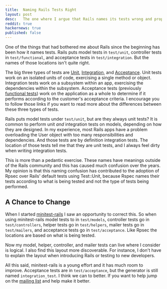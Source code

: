 ```yaml
---
title:  Naming Rails Tests Right
layout: post
desc:   The one where I argue that Rails names its tests wrong and propose minitest-rails as a possible solution.
reddit: true
hackernews: true
published: false
---
```

One of the things that had bothered me about Rails since the beginning has been how it names tests. Rails puts model tests in `test/unit`, controller tests in `test/functional`, and acceptance tests in `test/integration`. But the names of those locations isn't quite right.

The big three types of tests are [Unit](http://c2.com/cgi/wiki?UnitTest), [Integration](http://c2.com/cgi/wiki?IntegrationTest), and [Acceptance](http://c2.com/cgi/wiki?AcceptanceTest). Unit tests work on an isolated units of code, exercising a single method or object. Integration tests work on a subsystem within an app, exercising the dependencies within the subsystem. Acceptance tests (previously [functional tests](http://c2.com/cgi/wiki?FunctionalTest)) work on the application as a whole to determine if it performs according to the customer's acceptance criteria. I encourage you to follow those links if you want to read more about the differences between these three types of tests. 

Rails puts model tests under `test/unit`, but are they always unit tests? It is common to perform unit *and* integration tests on models, depending on how they are designed. In my experience, most Rails apps have a problem overloading the User object with too many responsibilities and dependencies. And those tests are by definition integration tests. The location of those tests tell me that they are unit tests, and I always feel dirty when writing integration tests.

This is more than a pedantic exercise. These names have meanings outside of the Rails community and this has caused much confusion over the years. My opinion is that this naming confusion has contributed to the adoption of Rpsec over Rails' default tests using Test::Unit, because Rspec names their tests according to what is being tested and not the type of tests being performed.

A Chance to Change
------------------

When I started [minitest-rails](https://github.com/blowmage/minitest-rails) I saw an opportunity to correct this. So when using minitest-rails model tests to in `test/models`, controller tests go in `test/controllers`, helper tests go in `test/helpers`, mailer tests go in `test/mailers`, and acceptance tests go in `test/acceptance`. Like Rpsec the locations are based on what is being tested.

Now my model, helper, controller, and mailer tests can live where I consider is logical. I also find this layout more discoverable. For instance, I don't have to explain the layout when introducing Rails or testing to new developers.

All this said, minitest-rails is a young effort and it has much room to improve. Acceptance tests are in `test/acceptance`, but the generator is still named `integration_test`. I think we can to better. If you want to help jump on the [mailing list](https://groups.google.com/group/minitest-rails) and help make it better.
